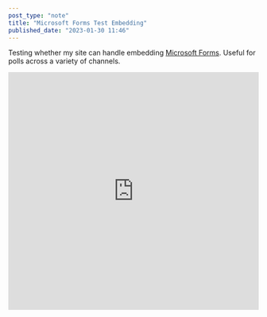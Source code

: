 ```yaml
---
post_type: "note" 
title: "Microsoft Forms Test Embedding"
published_date: "2023-01-30 11:46"
---
```


Testing whether my site can handle embedding [Microsoft Forms](https://forms.office.com/). Useful for polls across a variety of channels.  

<iframe width="640px" height="480px" src="https://forms.office.com/Pages/ResponsePage.aspx?id=DQSIkWdsW0yxEjajBLZtrQAAAAAAAAAAAAMAANHhN2pUQTZMR1VCUUxDUDNGSFUwWTZLWkdDQklVSC4u&embed=true" frameborder="0" marginwidth="0" marginheight="0" style="border: none; max-width:100%; max-height:100vh" allowfullscreen webkitallowfullscreen mozallowfullscreen msallowfullscreen> </iframe>